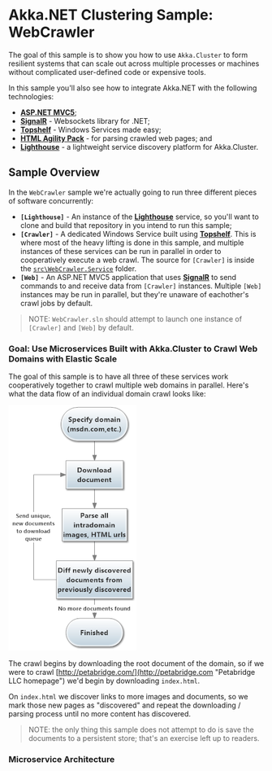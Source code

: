 # Akka.NET Clustering Sample: WebCrawler

The goal of this sample is to show you how to use `Akka.Cluster` to form resilient systems that can scale out across multiple processes or machines without complicated user-defined code or expensive tools.

In this sample you'll also see how to integrate Akka.NET with the following technologies:

- **[ASP.NET MVC5](http://www.asp.net/mvc/mvc5)**;
- **[SignalR](http://signalr.net/ "Websockets for .NET")** - Websockets library for .NET;
-  **[Topshelf](http://topshelf-project.com/ "Topshelf Project - easily turn console apps into Windows Services")** - Windows Services made easy; 
-  **[HTML Agility Pack](http://htmlagilitypack.codeplex.com/)** - for parsing crawled web pages; and
- **[Lighthouse](https://github.com/petabridge/lighthouse "Lighthouse - Service Discovery for Akka.NET")** - a lightweight service discovery platform for Akka.Cluster.

## Sample Overview

In the `WebCrawler` sample we're actually going to run three different pieces of software concurrently:

* **`[Lighthouse]`** - An instance of the **[Lighthouse](https://github.com/petabridge/lighthouse "Lighthouse - Service Discovery for Akka.NET")** service, so you'll want to clone and build that repository in you intend to run this sample;
* **`[Crawler]`** - A dedicated Windows Service built using **[Topshelf](http://topshelf-project.com/ "Topshelf Project - easily turn console apps into Windows Services")**. This is where most of the heavy lifting is done in this sample, and multiple instances of these services can be run in parallel in order to cooperatively execute a web crawl. The source for `[Crawler]` is inside the [`src\WebCrawler.Service`](src\WebCrawler.Service) folder.
* **`[Web]`** - An ASP.NET MVC5 application that uses **[SignalR](http://signalr.net/ "Websockets for .NET")** to send commands to and receive data from `[Crawler]` instances. Multiple `[Web]` instances may be run in parallel, but they're unaware of eachother's crawl jobs by default.

> NOTE: `WebCrawler.sln` should attempt to launch one instance of `[Crawler]` and `[Web]` by default.

### Goal: Use Microservices Built with Akka.Cluster to Crawl Web Domains with Elastic Scale

The goal of this sample is to have all three of these services work cooperatively together to crawl multiple web domains in parallel. Here's what the data flow of an individual domain crawl looks like:

![WebCrawler crawl data flow for a single domain](diagrams/cluster-webcrawl-data-flow.png)

The crawl begins by downloading the root document of the domain, so if we were to crawl [http://petabridge.com/](http://petabridge.com "Petabridge LLC homepage") we'd begin by downloading `index.html`.

On `index.html` we discover links to more images and documents, so we mark those new pages as "discovered" and repeat the downloading / parsing process until no more content has discovered.

> NOTE: the only thing this sample does not attempt to do is save the documents to a persistent store; that's an exercise left up to readers.

### Microservice Architecture

